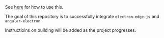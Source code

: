 See [here](https://github.com/maximegris/angular-electron) for how to use this. 

The goal of this repository is to successfully integrate `electron-edge-js` and `angular-electron`

Instructioins on building will be added as the project progresses.
